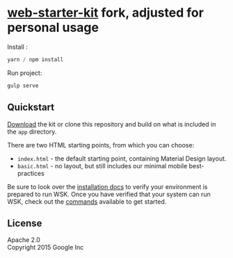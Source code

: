 
# [web-starter-kit](https://github.com/BRadTone/web-starter-kit) fork, adjusted for personal usage
Install : 
```javascript
yarn / npm install
```
Run project: 
```javascript
gulp serve
```
## Quickstart

[Download](https://github.com/google/web-starter-kit/releases/latest) the kit or clone this repository and build on what is included in the `app` directory.

There are two HTML starting points, from which you can choose:

- `index.html` - the default starting point, containing Material Design layout.
- `basic.html` - no layout, but still includes our minimal mobile best-practices

Be sure to look over the [installation docs](docs/install.md) to verify your environment is prepared to run WSK.
Once you have verified that your system can run WSK, check out the [commands](docs/commands.md) available to get started.


## License

Apache 2.0  
Copyright 2015 Google Inc
